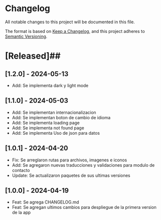 # Changelog

All notable changes to this project will be documented in this file.

The format is based on [Keep a Changelog](https://keepachangelog.com/en/1.0.0/), and this project adheres to [Semantic Versioning](https://semver.org/spec/v2.0.0.html).

# [Released]##

## [1.2.0] - 2024-05-13
- Add: Se implementa dark y light mode

## [1.1.0] - 2024-05-03
- Add: Se implementan internacionalizacion
- Add: Se implementan boton de cambio de idioma
- Add: Se implementa loading page
- Add: Se implementa not found page
- Add: Se implementa Uso de json para datos



## [1.0.1] - 2024-04-20
- Fix: Se arreglaron rutas para archivos, imagenes e iconos
- Add: Se agregaron nuevas traducciones y validaciones para modulo de contacto
- Update: Se actualizaron paquetes de sus ultimas versiones

## [1.0.0] - 2024-04-19

- Feat: Se agrega CHANGELOG.md
- Feat: Se agregan ultimos cambios para despliegue de la primera version de la app